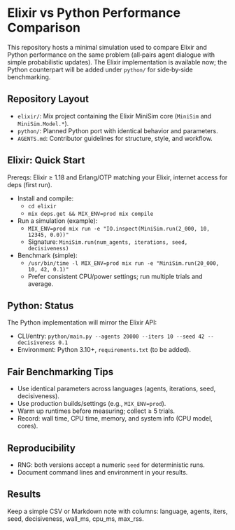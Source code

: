 # Elixir vs Python Performance Comparison

This repository hosts a minimal simulation used to compare Elixir and Python performance on the same problem (all‑pairs agent dialogue with simple probabilistic updates). The Elixir implementation is available now; the Python counterpart will be added under `python/` for side‑by‑side benchmarking.

## Repository Layout
- `elixir/`: Mix project containing the Elixir MiniSim core (`MiniSim` and `MiniSim.Model.*`).
- `python/`: Planned Python port with identical behavior and parameters.
- `AGENTS.md`: Contributor guidelines for structure, style, and workflow.

## Elixir: Quick Start
Prereqs: Elixir ≥ 1.18 and Erlang/OTP matching your Elixir, internet access for deps (first run).

- Install and compile:
  - `cd elixir`
  - `mix deps.get && MIX_ENV=prod mix compile`
- Run a simulation (example):
  - `MIX_ENV=prod mix run -e "IO.inspect(MiniSim.run(2_000, 10, 12345, 0.0))"`
  - Signature: `MiniSim.run(num_agents, iterations, seed, decisiveness)`
- Benchmark (simple):
  - `/usr/bin/time -l MIX_ENV=prod mix run -e "MiniSim.run(20_000, 10, 42, 0.1)"`
  - Prefer consistent CPU/power settings; run multiple trials and average.

## Python: Status
The Python implementation will mirror the Elixir API:
- CLI/entry: `python/main.py --agents 20000 --iters 10 --seed 42 --decisiveness 0.1`
- Environment: Python 3.10+, `requirements.txt` (to be added).

## Fair Benchmarking Tips
- Use identical parameters across languages (agents, iterations, seed, decisiveness).
- Use production builds/settings (e.g., `MIX_ENV=prod`).
- Warm up runtimes before measuring; collect ≥ 5 trials.
- Record: wall time, CPU time, memory, and system info (CPU model, cores).

## Reproducibility
- RNG: both versions accept a numeric `seed` for deterministic runs.
- Document command lines and environment in your results.

## Results
Keep a simple CSV or Markdown note with columns: language, agents, iters, seed, decisiveness, wall_ms, cpu_ms, max_rss.

